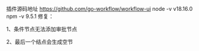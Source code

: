 插件源码地址 https://github.com/go-workflow/workflow-ui
node -v v18.16.0
npm -v 9.5.1
修复：

  1、条件节点无法添加审批节点
  
  2、最后一个结点会生成空节
